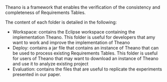 Theano is a framework that enables the verification of the consistency and completeness of Requirements Tables.

The content of each folder is detailed in the following:

- Workspace: contains the Eclipse workspace containing the implementation Theano. This folder is useful for developers that amy want to work and improve the implementation of Theano
- Deploy: contains a jar file that contains an instance of Theano that can be used to process existing Requirements Tables. This folder is useful for users of Theano that may want to download an instance of Theano and use it to analyze existing project
- Evaluation: contains the files that are useful to replicate the experiments presented in our paper.
